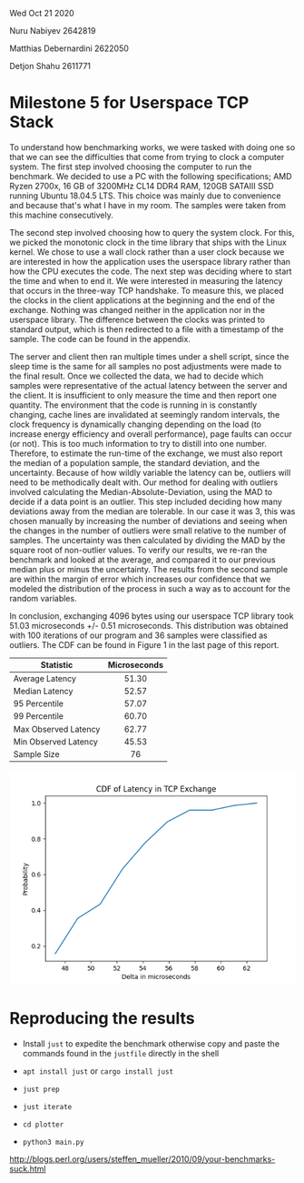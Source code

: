 Wed Oct 21 2020

Nuru Nabiyev 2642819

Matthias Debernardini 2622050

Detjon Shahu 2611771

# Milestone 5 for Userspace TCP Stack

To understand how benchmarking works, we were tasked with doing one so that we can see the difficulties that come from trying to clock a computer system. 
The first step involved choosing the computer to run the benchmark. 
We decided to use a PC with the following specifications; AMD Ryzen 2700x, 16 GB of 3200MHz CL14 DDR4 RAM, 120GB SATAIII SSD running Ubuntu 18.04.5 LTS.
This choice was mainly due to convenience and because that's what I have in my room.
The samples were taken from this machine consecutively.

The second step involved choosing how to query the system clock.
For this, we picked the monotonic clock in the time library that ships with the Linux kernel.
We chose to use a wall clock rather than a user clock because we are interested in how the application uses the userspace library rather than how the CPU executes the code.
The next step was deciding where to start the time and when to end it.
We were interested in measuring the latency that occurs in the three-way TCP handshake.
To measure this, we placed the clocks in the client applications at the beginning and the end of the exchange.
Nothing was changed neither in the application nor in the userspace library.
The difference between the clocks was printed to standard output, which is then redirected to a file with a timestamp of the sample.
The code can be found in the appendix.

The server and client then ran multiple times under a shell script, since the sleep time is the same for all samples no post adjustments were made to the final result.
Once we collected the data, we had to decide which samples were representative of the actual latency between the server and the client.
It is insufficient to only measure the time and then report one quantity.
The environment that the code is running in is constantly changing, cache lines are invalidated at seemingly random intervals, the clock frequency is dynamically changing depending on the load (to increase energy efficiency and overall performance), page faults can occur (or not).
This is too much information to try to distill into one number.
Therefore, to estimate the run-time of the exchange, we must also report the median of a population sample, the standard deviation, and the uncertainty.
Because of how wildly variable the latency can be, outliers will need to be methodically dealt with.
Our method for dealing with outliers involved calculating the Median-Absolute-Deviation, using the MAD to decide if a data point is an outlier.
This step included deciding how many deviations away from the median are tolerable.
In our case it was 3, this was chosen manually by increasing the number of deviations and seeing when the changes in the number of outliers were small relative to the number of samples.
The uncertainty was then calculated by dividing the MAD by the square root of non-outlier values.
To verify our results, we re-ran the benchmark and looked at the average, and compared it to our previous median plus or minus the uncertainty.
The results from the second sample are within the margin of error which increases our confidence that we modeled the distribution of the process in such a way as to account for the random variables. 

In conclusion, exchanging 4096 bytes using our userspace TCP library took 51.03 microseconds +/- 0.51 microseconds. 
This distribution was obtained with 100 iterations of our program and 36 samples were classified as outliers.
The CDF can be found in Figure 1 in the last page of this report.

| Statistic            | Microseconds |
|----------------------|:------------:|
| Average Latency      |    51.30     |
| Median Latency       |    52.57     |
| 95 Percentile        |    57.07     |
| 99 Percentile        |    60.70     |
| Max Observed Latency |    62.77     |
| Min Observed Latency |    45.53     |
| Sample Size          |      76      |

![CDF](plotter/plot.png)








# Reproducing the results

+ Install `just` to expedite the benchmark otherwise copy and paste the commands found in the
  `justfile` directly in the shell

+ `apt install just` or `cargo install just`

+ `just prep`

+ `just iterate`

+ `cd plotter`

+ `python3 main.py`


http://blogs.perl.org/users/steffen_mueller/2010/09/your-benchmarks-suck.html

